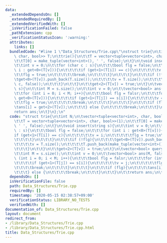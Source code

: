 ```yaml
---
data:
  _extendedDependsOn: []
  _extendedRequiredBy: []
  _extendedVerifiedWith: []
  _isVerificationFailed: false
  _pathExtension: cpp
  _verificationStatusIcon: ':warning:'
  attributes:
    links: []
  bundledCode: "#line 1 \"Data_Structures/Trie.cpp\"\nstruct trie{\n\tint N;\n\tvector<tuple<vector<int>,\
    \ char, bool>> T;\n\ttrie(){\n\t\tT = vector<tuple<vector<int>, char, bool>>(1);\n\
    \t\tT[0] = make_tuple(vector<int>(), ' ', false);\n\t}\n\tvoid insert(string s){\n\
    \t\tint v = 0;\n\t\tfor (char c : s){\n\t\t\tbool flg = false;\n\t\t\tfor (int\
    \ i : get<0>(T[v])){\n\t\t\t\tif (get<1>(T[i]) == c){\n\t\t\t\t\tv = i;\n\t\t\t\
    \t\tflg = true;\n\t\t\t\t\tbreak;\n\t\t\t\t}\n\t\t\t}\n\t\t\tif (!flg){\n\t\t\t\
    \tget<0>(T[v]).push_back(T.size());\n\t\t\t\tv = T.size();\n\t\t\t\tT.push_back(make_tuple(vector<int>(),\
    \ c, false));\n\t\t\t}\n\t\t}\n\t\tget<2>(T[v]) = true;\n\t}\n\tvector<bool> query(string\
    \ s){\n\t\tint M = s.size();\n\t\tint v = 0;\n\t\tvector<bool> ans(M, false);\n\
    \t\tfor (int i = 0; i < M; i++){\n\t\t\tbool flg = falsr;\n\t\t\tfor (int j :\
    \ get<0>(T[v])){\n\t\t\t\tif (get<1>(T[j]) == s[i]){\n\t\t\t\t\tv = j;\n\t\t\t\
    \t\tflg = true;\n\t\t\t\t\tbreak;\n\t\t\t\t}\n\t\t\t}\n\t\t\tif (flg){\n\t\t\t\
    \tans[i] = get<2>(T[v]);\n\t\t\t} else {\n\t\t\t\tbreak;\n\t\t\t}\n\t\t}\n\t\t\
    return ans;\n\t}\n};\n"
  code: "struct trie{\n\tint N;\n\tvector<tuple<vector<int>, char, bool>> T;\n\ttrie(){\n\
    \t\tT = vector<tuple<vector<int>, char, bool>>(1);\n\t\tT[0] = make_tuple(vector<int>(),\
    \ ' ', false);\n\t}\n\tvoid insert(string s){\n\t\tint v = 0;\n\t\tfor (char c\
    \ : s){\n\t\t\tbool flg = false;\n\t\t\tfor (int i : get<0>(T[v])){\n\t\t\t\t\
    if (get<1>(T[i]) == c){\n\t\t\t\t\tv = i;\n\t\t\t\t\tflg = true;\n\t\t\t\t\tbreak;\n\
    \t\t\t\t}\n\t\t\t}\n\t\t\tif (!flg){\n\t\t\t\tget<0>(T[v]).push_back(T.size());\n\
    \t\t\t\tv = T.size();\n\t\t\t\tT.push_back(make_tuple(vector<int>(), c, false));\n\
    \t\t\t}\n\t\t}\n\t\tget<2>(T[v]) = true;\n\t}\n\tvector<bool> query(string s){\n\
    \t\tint M = s.size();\n\t\tint v = 0;\n\t\tvector<bool> ans(M, false);\n\t\tfor\
    \ (int i = 0; i < M; i++){\n\t\t\tbool flg = falsr;\n\t\t\tfor (int j : get<0>(T[v])){\n\
    \t\t\t\tif (get<1>(T[j]) == s[i]){\n\t\t\t\t\tv = j;\n\t\t\t\t\tflg = true;\n\t\
    \t\t\t\tbreak;\n\t\t\t\t}\n\t\t\t}\n\t\t\tif (flg){\n\t\t\t\tans[i] = get<2>(T[v]);\n\
    \t\t\t} else {\n\t\t\t\tbreak;\n\t\t\t}\n\t\t}\n\t\treturn ans;\n\t}\n};\n"
  dependsOn: []
  isVerificationFile: false
  path: Data_Structures/Trie.cpp
  requiredBy: []
  timestamp: '2020-05-15 02:38:57+09:00'
  verificationStatus: LIBRARY_NO_TESTS
  verifiedWith: []
documentation_of: Data_Structures/Trie.cpp
layout: document
redirect_from:
- /library/Data_Structures/Trie.cpp
- /library/Data_Structures/Trie.cpp.html
title: Data_Structures/Trie.cpp
---
```

